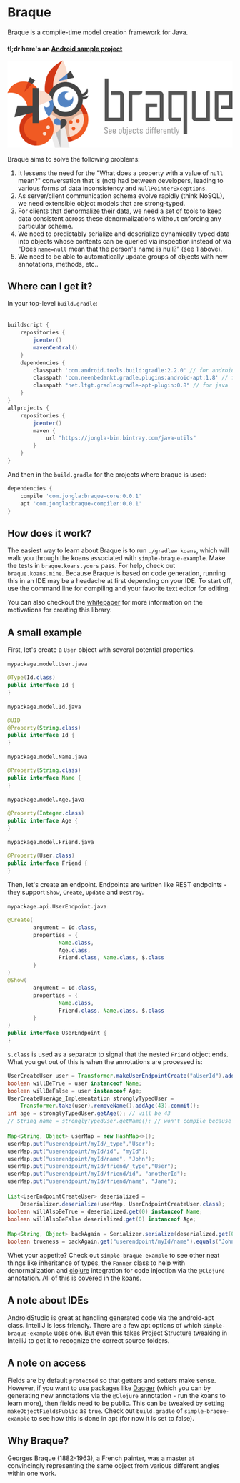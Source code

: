 # Braque

Braque is a compile-time model creation framework for Java.

#### tl;dr here's an [Android sample project][4]

![Logo](img/logo.png)

Braque aims to solve the following problems:

1. It lessens the need for the
"What does a property with a value of `null` mean?" conversation
that is (not) had between developers, leading to various
forms of data inconsistency and `NullPointerExceptions`.
2. As server/client communication schema evolve rapidly (think NoSQL),
we need extensible object models that are strong-typed.
3. For clients that [denormalize their data][1], we need a set of tools to keep
data consistent across these denormalizations without enforcing any particular scheme.
4. We need to predictably serialize and deserialize dynamically typed
data into objects whose contents can be queried via inspection instead
of via "Does `name=null` mean that the person's name is null?" (see 1
above).
5. We need to be able to automatically update groups of objects with new annotations,
methods, etc..

## Where can I get it?

In your top-level `build.gradle`:
```groovy

buildscript {
    repositories {
        jcenter()
        mavenCentral()
    }
    dependencies {
        classpath 'com.android.tools.build:gradle:2.2.0' // for android
        classpath 'com.neenbedankt.gradle.plugins:android-apt:1.8' // for android
        classpath "net.ltgt.gradle:gradle-apt-plugin:0.8" // for java
    }
}
allprojects {
    repositories {
        jcenter()
        maven {
            url "https://jongla-bin.bintray.com/java-utils"
        }
    }
}
```

And then in the `build.gradle` for the projects where braque is used:
```groovy
dependencies {
    compile 'com.jongla:braque-core:0.0.1'
    apt 'com.jongla:braque-compiler:0.0.1'
}
```

## How does it work?

The easiest way to learn about Braque is to run `./gradlew koans`, which
will walk you through the koans associated with `simple-braque-example`.
Make the tests in `braque.koans.yours` pass.  For help, check out `braque.koans.mine`.
Because Braque is based on code generation, running this in an IDE may be a headache at
first depending on your IDE.  To start off, use the command line for compiling
and your favorite text editor for editing.

You can also checkout the [whitepaper](/whitepapers/why.md) for more information
on the motivations for creating this library.

## A small example

First, let's create a `User` object with several potential properties.

`mypackage.model.User.java`
```java
@Type(Id.class)
public interface Id {
}
```

`mypackage.model.Id.java`
```java
@UID
@Property(String.class)
public interface Id {
}
```

`mypackage.model.Name.java`
```java
@Property(String.class)
public interface Name {
}
```

`mypackage.model.Age.java`
```java
@Property(Integer.class)
public interface Age {
}
```

`mypackage.model.Friend.java`
```java
@Property(User.class)
public interface Friend {
}
```

Then, let's create an endpoint.  Endpoints are written like REST endpoints -
they support `Show`, `Create`, `Update` and `Destroy`.

`mypackage.api.UserEndpoint.java`
```java
@Create(
        argument = Id.class,
        properties = {
                Name.class,
                Age.class,
                Friend.class, Name.class, $.class
        }
)
@Show(
        argument = Id.class,
        properties = {
                Name.class,
                Friend.class, Name.class, $.class
        }
)
public interface UserEndpoint {
}
```

`$.class` is used as a separator to
signal that the nested `Friend` object ends.
What you get out of this is when the
annotations are processed is:

```java
UserCreateUser user = Transformer.makeUserEndpointCreate("aUserId").addName("me").commit();
boolean willBeTrue = user instanceof Name;
boolean willBeFalse = user instanceof Age;
UserCreateUserAge_Implementation stronglyTypedUser =
    Transformer.take(user).removeName().addAge(43).commit();
int age = stronglyTypedUser.getAge(); // will be 43
// String name = stronglyTypedUser.getName(); // won't compile because we have removed the name

Map<String, Object> userMap = new HashMap<>();
userMap.put("userendpoint/myId/_type","User");
userMap.put("userendpoint/myId/id", "myId");
userMap.put("userendpoint/myId/name", "John");
userMap.put("userendpoint/myId/friend/_type","User");
userMap.put("userendpoint/myId/friend/id", "anotherId");
userMap.put("userendpoint/myId/friend/name", "Jane");

List<UserEndpointCreateUser> deserialized =
    Deserializer.deserialize(userMap, UserEndpointCreateUser.class);
boolean willAlsoBeTrue = deserialized.get(0) instanceof Name;
boolean willAlsoBeFalse deserialized.get(0) instanceof Age;

Map<String, Object> backAgain = Serializer.serialize(deserialized.get(0));
boolean trueness = backAgain.get("userendpoint/myId/name").equals("John");
```

Whet your appetite?  Check out `simple-braque-example` to see other neat
things like inheritance of types, the `Fanner` class to help with
denormalization and [clojure][2] integration for code injection via the
`@Clojure` annotation.  All of this is covered in the koans.

## A note about IDEs

AndroidStudio is great at handling generated code via the android-apt class.
IntelliJ is less friendly.  There are a few apt options of which
`simple-braque-example` uses one.  But even this takes Project Structure
tweaking in IntelliJ to get it to recognize the correct source folders.

## A note on access

Fields are by default `protected` so that getters and setters make sense.
However, if you want to use packages like [Dagger][3] (which you can by generating new annotations
via the `@Clojure` annotation - run the koans to learn more), then fields need to be public. This can be tweaked
by setting `makeObjectFieldsPublic` as `true`. Check out `build.gradle` of `simple-braque-example`
to see how this is done in apt (for now it is set to false).

## Why Braque?

Georges Braque (1882-1963), a French painter, was a master at convincingly
representing the same object from various different angles within one work.

[1]: https://en.wikipedia.org/wiki/Denormalization
[2]: http://clojure.org
[3]: http://google.github.io/dagger/
[4]: https://github.com/mikesol/favorite-things
